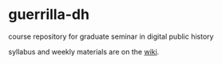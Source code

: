 # guerrilla-dh
course repository for graduate seminar in digital public history

syllabus and weekly materials are on the [wiki](https://github.com/shawngraham/guerilla-dh/wiki).
